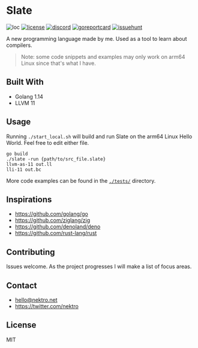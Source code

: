 # Slate

![loc](https://sloc.xyz/github/nektro/slate)
[![license](https://img.shields.io/github/license/nektro/slate.svg)](https://github.com/nektro/slate/blob/master/LICENSE)
[![discord](https://img.shields.io/discord/551971034593755159.svg?logo=discord)](https://discord.gg/P6Y4zQC)
[![goreportcard](https://goreportcard.com/badge/github.com/nektro/slate)](https://goreportcard.com/report/github.com/nektro/slate)
[![issuehunt](https://img.shields.io/badge/issuehunt-slate-38d39f)](https://issuehunt.io/r/nektro/slate)

A new programming language made by me. Used as a tool to learn about compilers.

> Note: some code snippets and examples may only work on arm64 Linux since that's what I have.

## Built With

- Golang 1.14
- LLVM 11

## Usage

Running `./start_local.sh` will build and run Slate on the arm64 Linux Hello World. Feel free to edit either file.

```
go build
./slate -run {path/to/src_file.slate}
llvm-as-11 out.ll
lli-11 out.bc
```

More code examples can be found in the [`./tests/`](./tests/) directory.

## Inspirations

- https://github.com/golang/go
- https://github.com/ziglang/zig
- https://github.com/denoland/deno
- https://github.com/rust-lang/rust

## Contributing

Issues welcome. As the project progresses I will make a list of focus areas.

## Contact

- hello@nektro.net
- https://twitter.com/nektro

## License

MIT
